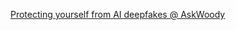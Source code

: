 
[Protecting yourself from AI deepfakes @ AskWoody](https://www.askwoody.com/2024/protecting-yourself-from-ai-deepfakes/)
